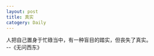 ```yaml
---
layout: post
title: 真实
catogery: Daily
---
```


人把自己置身于忙碌当中，有一种盲目的踏实，但丧失了真实。  
--《无问西东》




    


 

 


